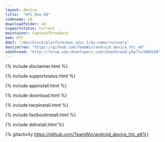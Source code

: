 ```yaml
---
layout: device
title:  "HTC One E8"
codename: e8
downloadfolder: e8
supportstatus: Current
maintainer: CaptainThrowback
oem: HTC
ddof: "/dev/block/platform/msm_sdcc.1/by-name/recovery"
devicetree: "https://github.com/TeamWin/android_device_htc_e8"
xdathread: "http://forum.xda-developers.com/showthread.php?t=3060188"
---
```


{% include disclaimer.html %}

{% include supportstatus.html %}

{% include appinstall.html %}

{% include download.html %}

{% include twrpinstall.html %}

{% include fastbootinstall.html %}

{% include ddinstall.html %}

{% gitactivity  https://github.com/TeamWin/android_device_htc_e8%}
